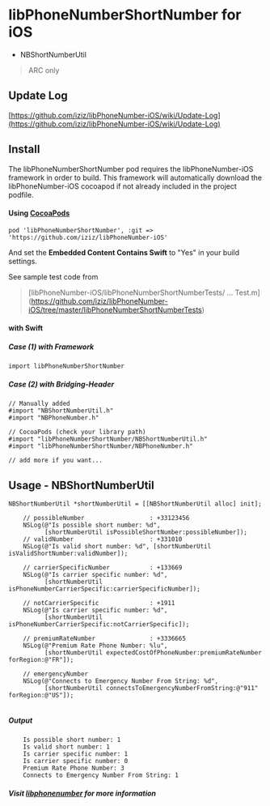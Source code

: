 
# **libPhoneNumberShortNumber for iOS**

- NBShortNumberUtil

> ARC only

## Update Log
[https://github.com/iziz/libPhoneNumber-iOS/wiki/Update-Log](https://github.com/iziz/libPhoneNumber-iOS/wiki/Update-Log)


## Install 

The libPhoneNumberShortNumber pod requires the libPhoneNumber-iOS framework in order to build. This framework
will automatically download the libPhoneNumber-iOS cocoapod if not already included in the project podfile. 

#### Using [CocoaPods](http://cocoapods.org/?q=libPhoneNumber-iOS)
```
pod 'libPhoneNumberShortNumber', :git => 'https://github.com/iziz/libPhoneNumber-iOS'
```

And set the **Embedded Content Contains Swift** to "Yes" in your build settings.

See sample test code from
> [libPhoneNumber-iOS/libPhoneNumberShortNumberTests/ ... Test.m] (https://github.com/iziz/libPhoneNumber-iOS/tree/master/libPhoneNumberShortNumberTests)


#### with Swift
##### Case (1) with Framework
```
import libPhoneNumberShortNumber
```

##### Case (2) with Bridging-Header
```obj-c
// Manually added
#import "NBShortNumberUtil.h"
#import "NBPhoneNumber.h"

// CocoaPods (check your library path)
#import "libPhoneNumberShortNumber/NBShortNumberUtil.h"
#import "libPhoneNumberShortNumber/NBPhoneNumber.h"

// add more if you want...
```

## Usage - **NBShortNumberUtil**
```obj-c
NBShortNumberUtil *shortNumberUtil = [[NBShortNumberUtil alloc] init];
    
    // possibleNumber                  : +33123456
    NSLog(@"Is possible short number: %d",
          [shortNumberUtil isPossibleShortNumber:possibleNumber]);
    // validNumber                     : +331010
    NSLog(@"Is valid short number: %d", [shortNumberUtil isValidShortNumber:validNumber]);

    // carrierSpecificNumber           : +133669
    NSLog(@"Is carrier specific number: %d",
          [shortNumberUtil isPhoneNumberCarrierSpecific:carrierSpecificNumber]);

    // notCarrierSpecific              : +1911
    NSLog(@"Is carrier specific number: %d",
          [shortNumberUtil isPhoneNumberCarrierSpecific:notCarrierSpecific]);

    // premiumRateNumber               : +3336665
    NSLog(@"Premium Rate Phone Number: %lu",
          [shortNumberUtil expectedCostOfPhoneNumber:premiumRateNumber forRegion:@"FR"]);

    // emergencyNumber
    NSLog(@"Connects to Emergency Number From String: %d",
          [shortNumberUtil connectsToEmergencyNumberFromString:@"911" forRegion:@"US"]);
    
```
##### Output
```
    Is possible short number: 1
    Is valid short number: 1
    Is carrier specific number: 1
    Is carrier specific number: 0
    Premium Rate Phone Number: 3
    Connects to Emergency Number From String: 1
```

##### Visit [libphonenumber](https://github.com/google/libphonenumber) for more information
